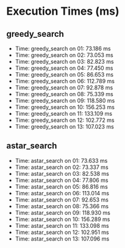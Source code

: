 # Execution Times (ms)

## greedy_search
- Time: greedy_search on 01: 73.186 ms
- Time: greedy_search on 02: 73.053 ms
- Time: greedy_search on 03: 82.823 ms
- Time: greedy_search on 04: 77.450 ms
- Time: greedy_search on 05: 86.653 ms
- Time: greedy_search on 06: 112.789 ms
- Time: greedy_search on 07: 92.878 ms
- Time: greedy_search on 08: 75.339 ms
- Time: greedy_search on 09: 118.580 ms
- Time: greedy_search on 10: 156.253 ms
- Time: greedy_search on 11: 133.109 ms
- Time: greedy_search on 12: 102.772 ms
- Time: greedy_search on 13: 107.023 ms

## astar_search
- Time: astar_search on 01: 73.633 ms
- Time: astar_search on 02: 73.337 ms
- Time: astar_search on 03: 82.538 ms
- Time: astar_search on 04: 77.806 ms
- Time: astar_search on 05: 86.816 ms
- Time: astar_search on 06: 113.014 ms
- Time: astar_search on 07: 92.653 ms
- Time: astar_search on 08: 75.366 ms
- Time: astar_search on 09: 118.930 ms
- Time: astar_search on 10: 156.289 ms
- Time: astar_search on 11: 133.098 ms
- Time: astar_search on 12: 102.951 ms
- Time: astar_search on 13: 107.096 ms

